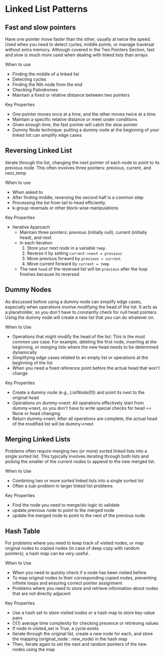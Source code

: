 # Linked List Patterns

## Fast and slow pointers
Have one pointer move faster than the other, usually at twice the speed. Used when you need to detect cycles, middle points, or manage traversal without extra memory. Although covered in the Two Pointers Section, fast and slow is much more used when dealing with linked lists than arrays

When to use
- Finding the middle of a linked list
- Detecting cycles
- Finding the Nth node from the end
- Checking Palindromes
- Maintain a fixed or relative distance between two pointers

Key Properties
- One pointer moves once at a time, and the other moves twice at a time
- Maintain a specific relative distance or meet under conditions
- Given enough time, the fast pointer will catch the slow pointer
- Dummy Node technique: putting a dummy node at the beginning of your linked list can simplify edge cases

## Reversing Linked List
iterate through the list, changing the next pointer of each node to point to its previous node. This often involves three pointers: previous, current, and next_temp

When to use
- When asked to
- After finding middle, reversing the second half is a common step
- Processing the list from tail to head efficiently
- k-group reversals or other block-wise manipulations

Key Properties
- Iterative Approach
    - Maintain three pointers: previous (initially null), current (initially head), and next
    - In each iteration
        1. Store your next node in a variable `temp`
        2. Reverse it by setting `current->next = previous`
        3. Move previous forward by `previous = current`
        4. Move current forward by `current = temp`
    - The new `head` of the reversed list will be `previous` after the loop finishes because its reversed

## Dummy Nodes
As  discussed before using a dummy node can simplify edge cases, especially when operations involve modifying the head of the list. It acts as a placeholder, so you don't have to constantly check for null head pointers. Using the dummy node will create a new list that you can do whatever on.

When to Use
- Operations that might modify the head of the list: This is the most common use case. For example, deleting the first node, inserting at the beginning, or merging lists where the new head needs to be determined dynamically
- Simplifying edge cases related to an empty list or operations at the beginning of the list
- When you need a fixed reference point before the actual head that won't change

Key Properties
- Create a dummy node (e.g., ListNode(0)) and point its next to the original head
- Operations on dummy->next: All operations effectively start from dummy->next, so you don't have to write special checks for head == None or head changing
- Return dummy->next: After all operations are complete, the actual head of the modified list will be dummy->next

## Merging Linked Lists
Problems often require merging two (or more) sorted linked lists into a single sorted list. This typically involves iterating through both lists and picking the smaller of the current nodes to append to the new merged list.

When to Use
- Combining two or more sorted linked lists into a single sorted list
- Often a sub-problem in larger linked list problems

Key Properties
- Find the node you need to merge/do logic to validate
- update previous node to point to the merged node
- update the merged node to point to the next of the previous node

## Hash Table
For problems where you need to keep track of visited nodes, or map original nodes to copied nodes (in case of deep copy with random pointers), a hash map can be very useful.

When to Use
- When you need to quickly check if a node has been visited before
- To map original nodes to their corresponding copied nodes, preventing infinite loops and ensuring correct pointer assignment
- Problems where you need to store and retrieve information about nodes that are not directly adjacent

Key Properties
- Use a hash set to store visited nodes or a hash map to store key-value pairs
- O(1) average time complexity for checking presence or retrieving values
- If node in visited_set is True, a cycle exists
- Iterate through the original list, create a new node for each, and store the mapping (original_node : new_node) in the hash map
- Then, iterate again to set the next and random pointers of the new nodes using the map